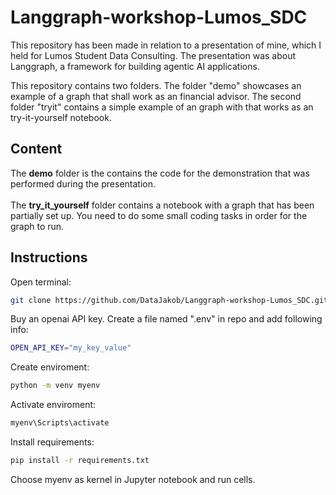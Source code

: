 <h1> Langgraph-workshop-Lumos_SDC  </h1>

This repository has been made in relation to a presentation of mine, which I  held for Lumos Student Data Consulting. 
The presentation was about Langgraph, a framework for building agentic AI applications. 

This repository contains two folders. The folder "demo" showcases an example of a graph that shall work as an financial advisor. The second folder "tryit" contains a simple example of an graph with that works as an try-it-yourself notebook.

<h2> Content </h2>
The <b>demo</b> folder is the contains the code for the demonstration that was performed during the presentation.
<br><br>
The <b>try_it_yourself</b> folder contains a notebook with a graph that has been partially set up. You need to do some small coding tasks in order for the graph to run. 
<h2> Instructions </h1>

Open terminal: 
```bash
git clone https://github.com/DataJakob/Langgraph-workshop-Lumos_SDC.git
```
Buy an openai API key. Create a file named ".env" in repo and add following info:
```bash
OPEN_API_KEY="my_key_value"
```

Create enviroment:
```bash
python -m venv myenv
```

Activate enviroment:
```bash
myenv\Scripts\activate
```

Install requirements:
```bash
pip install -r requirements.txt
```

Choose myenv as kernel in Jupyter notebook and run cells.
